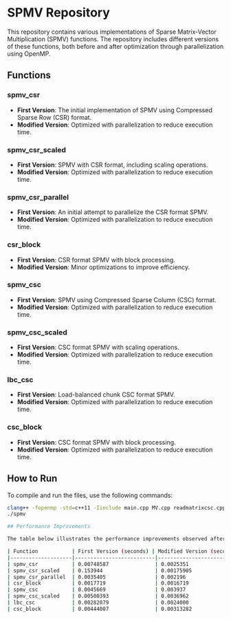# SPMV Repository

This repository contains various implementations of Sparse Matrix-Vector Multiplication (SPMV) functions. The repository includes different versions of these functions, both before and after optimization through parallelization using OpenMP.

## Functions

### spmv_csr
- **First Version**: The initial implementation of SPMV using Compressed Sparse Row (CSR) format.
- **Modified Version**: Optimized with parallelization to reduce execution time.

### spmv_csr_scaled
- **First Version**: SPMV with CSR format, including scaling operations.
- **Modified Version**: Optimized with parallelization to reduce execution time.

### spmv_csr_parallel
- **First Version**: An initial attempt to parallelize the CSR format SPMV.
- **Modified Version**: Optimized with parallelization to reduce execution time.

### csr_block
- **First Version**: CSR format SPMV with block processing.
- **Modified Version**: Minor optimizations to improve efficiency.

### spmv_csc
- **First Version**: SPMV using Compressed Sparse Column (CSC) format.
- **Modified Version**: Optimized with parallelization to reduce execution time.

### spmv_csc_scaled
- **First Version**: CSC format SPMV with scaling operations.
- **Modified Version**: Optimized with parallelization to reduce execution time.

### lbc_csc
- **First Version**: Load-balanced chunk CSC format SPMV.
- **Modified Version**: Optimized with parallelization to reduce execution time.

### csc_block
- **First Version**: CSC format SPMV with block processing.
- **Modified Version**: Optimized with parallelization to reduce execution time.

## How to Run

To compile and run the files, use the following commands:

```sh
clang++ -fopenmp -std=c++11 -Iinclude main.cpp MV.cpp readmatrixcsc.cpp readmtx.cpp -o spmv
./spmv

## Performance Improvements

The table below illustrates the performance improvements observed after parallelizing the various SPMV functions.

| Function           | First Version (seconds) | Modified Version (seconds) |
|--------------------|--------------------------|-----------------------------|
| spmv_csr           | 0.00748587               | 0.0025351                   |
| spmv_csr_scaled    | 0.153944                 | 0.00175905                  |
| spmv_csr_parallel  | 0.0035405                | 0.002196                    |
| csr_block          | 0.0017719                | 0.0016719                   |
| spmv_csc           | 0.0045669                | 0.003937                    |
| spmv_csc_scaled    | 0.00500393               | 0.0036962                   |
| lbc_csc            | 0.00282079               | 0.0024000                   |
| csc_block          | 0.00444007               | 0.00313282                  |



